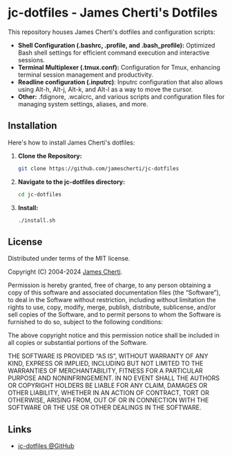 # jc-dotfiles - James Cherti's Dotfiles

This repository houses James Cherti's dotfiles and configuration scripts:
* **Shell Configuration (.bashrc, .profile, and .bash_profile):** Optimized Bash shell settings for efficient command execution and interactive sessions.
* **Terminal Multiplexer (.tmux.conf):** Configuration for Tmux, enhancing terminal session management and productivity.
* **Readline configuration (.inputrc)**: Inputrc configuration that also allows using Alt-h, Alt-j, Alt-k, and Alt-l as a way to move the cursor.
* **Other:** .fdignore, .wcalcrc, and various scripts and configuration files for managing system settings, aliases, and more.

## Installation

Here's how to install James Cherti's dotfiles:

1. **Clone the Repository:**

   ```bash
   git clone https://github.com/jamescherti/jc-dotfiles
   ```

2. **Navigate to the jc-dotfiles directory:**

   ```bash
   cd jc-dotfiles
   ```

3. **Install:**

   ```bash
   ./install.sh
   ```

## License

Distributed under terms of the MIT license.

Copyright (C) 2004-2024 [James Cherti](https://www.jamescherti.com).

Permission is hereby granted, free of charge, to any person obtaining a copy of
this software and associated documentation files (the “Software”), to deal in
the Software without restriction, including without limitation the rights to
use, copy, modify, merge, publish, distribute, sublicense, and/or sell copies of
the Software, and to permit persons to whom the Software is furnished to do so,
subject to the following conditions:

The above copyright notice and this permission notice shall be included in all
copies or substantial portions of the Software.

THE SOFTWARE IS PROVIDED “AS IS”, WITHOUT WARRANTY OF ANY KIND, EXPRESS OR
IMPLIED, INCLUDING BUT NOT LIMITED TO THE WARRANTIES OF MERCHANTABILITY, FITNESS
FOR A PARTICULAR PURPOSE AND NONINFRINGEMENT. IN NO EVENT SHALL THE AUTHORS OR
COPYRIGHT HOLDERS BE LIABLE FOR ANY CLAIM, DAMAGES OR OTHER LIABILITY, WHETHER
IN AN ACTION OF CONTRACT, TORT OR OTHERWISE, ARISING FROM, OUT OF OR IN
CONNECTION WITH THE SOFTWARE OR THE USE OR OTHER DEALINGS IN THE SOFTWARE.

## Links

- [jc-dotfiles @GitHub](https://github.com/jamescherti/jc-dotfiles)
